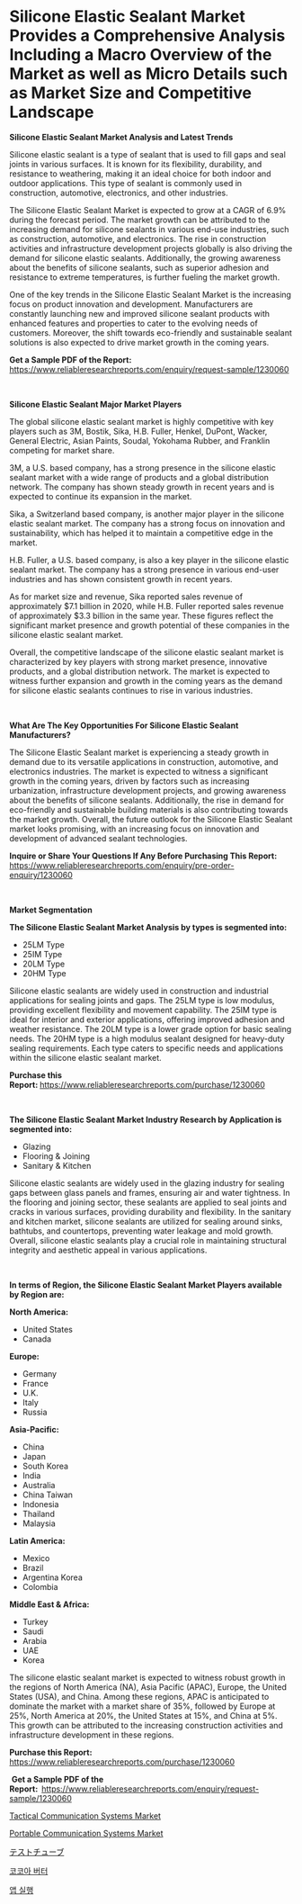 <p><h1>Silicone Elastic Sealant Market Provides a Comprehensive Analysis Including a Macro Overview of the Market as well as Micro Details such as Market Size and Competitive Landscape</h1></p><p><strong>Silicone Elastic Sealant Market Analysis and Latest Trends</strong></p>
<p><p>Silicone elastic sealant is a type of sealant that is used to fill gaps and seal joints in various surfaces. It is known for its flexibility, durability, and resistance to weathering, making it an ideal choice for both indoor and outdoor applications. This type of sealant is commonly used in construction, automotive, electronics, and other industries.</p><p>The Silicone Elastic Sealant Market is expected to grow at a CAGR of 6.9% during the forecast period. The market growth can be attributed to the increasing demand for silicone sealants in various end-use industries, such as construction, automotive, and electronics. The rise in construction activities and infrastructure development projects globally is also driving the demand for silicone elastic sealants. Additionally, the growing awareness about the benefits of silicone sealants, such as superior adhesion and resistance to extreme temperatures, is further fueling the market growth.</p><p>One of the key trends in the Silicone Elastic Sealant Market is the increasing focus on product innovation and development. Manufacturers are constantly launching new and improved silicone sealant products with enhanced features and properties to cater to the evolving needs of customers. Moreover, the shift towards eco-friendly and sustainable sealant solutions is also expected to drive market growth in the coming years.</p></p>
<p><strong>Get a Sample PDF of the Report:&nbsp;</strong> <a href="https://www.reliableresearchreports.com/enquiry/request-sample/1230060">https://www.reliableresearchreports.com/enquiry/request-sample/1230060</a></p>
<p>&nbsp;</p>
<p><strong>Silicone Elastic Sealant Major Market Players</strong></p>
<p><p>The global silicone elastic sealant market is highly competitive with key players such as 3M, Bostik, Sika, H.B. Fuller, Henkel, DuPont, Wacker, General Electric, Asian Paints, Soudal, Yokohama Rubber, and Franklin competing for market share. </p><p>3M, a U.S. based company, has a strong presence in the silicone elastic sealant market with a wide range of products and a global distribution network. The company has shown steady growth in recent years and is expected to continue its expansion in the market. </p><p>Sika, a Switzerland based company, is another major player in the silicone elastic sealant market. The company has a strong focus on innovation and sustainability, which has helped it to maintain a competitive edge in the market. </p><p>H.B. Fuller, a U.S. based company, is also a key player in the silicone elastic sealant market. The company has a strong presence in various end-user industries and has shown consistent growth in recent years. </p><p>As for market size and revenue, Sika reported sales revenue of approximately $7.1 billion in 2020, while H.B. Fuller reported sales revenue of approximately $3.3 billion in the same year. These figures reflect the significant market presence and growth potential of these companies in the silicone elastic sealant market. </p><p>Overall, the competitive landscape of the silicone elastic sealant market is characterized by key players with strong market presence, innovative products, and a global distribution network. The market is expected to witness further expansion and growth in the coming years as the demand for silicone elastic sealants continues to rise in various industries.</p></p>
<p>&nbsp;</p>
<p><strong>What Are The Key Opportunities For Silicone Elastic Sealant Manufacturers?</strong></p>
<p><p>The Silicone Elastic Sealant market is experiencing a steady growth in demand due to its versatile applications in construction, automotive, and electronics industries. The market is expected to witness a significant growth in the coming years, driven by factors such as increasing urbanization, infrastructure development projects, and growing awareness about the benefits of silicone sealants. Additionally, the rise in demand for eco-friendly and sustainable building materials is also contributing towards the market growth. Overall, the future outlook for the Silicone Elastic Sealant market looks promising, with an increasing focus on innovation and development of advanced sealant technologies.</p></p>
<p><strong>Inquire or Share Your Questions If Any Before Purchasing This Report:</strong> <a href="https://www.reliableresearchreports.com/enquiry/pre-order-enquiry/1230060">https://www.reliableresearchreports.com/enquiry/pre-order-enquiry/1230060</a></p>
<p>&nbsp;</p>
<p><strong>Market Segmentation</strong></p>
<p><strong>The Silicone Elastic Sealant Market Analysis by types is segmented into:</strong></p>
<p><ul><li>25LM Type</li><li>25IM Type</li><li>20LM Type</li><li>20HM Type</li></ul></p>
<p><p>Silicone elastic sealants are widely used in construction and industrial applications for sealing joints and gaps. The 25LM type is low modulus, providing excellent flexibility and movement capability. The 25IM type is ideal for interior and exterior applications, offering improved adhesion and weather resistance. The 20LM type is a lower grade option for basic sealing needs. The 20HM type is a high modulus sealant designed for heavy-duty sealing requirements. Each type caters to specific needs and applications within the silicone elastic sealant market.</p></p>
<p><strong>Purchase this Report:&nbsp;</strong><a href="https://www.reliableresearchreports.com/purchase/1230060">https://www.reliableresearchreports.com/purchase/1230060</a></p>
<p>&nbsp;</p>
<p><strong>The Silicone Elastic Sealant Market Industry Research by Application is segmented into:</strong></p>
<p><ul><li>Glazing</li><li>Flooring & Joining</li><li>Sanitary & Kitchen</li></ul></p>
<p><p>Silicone elastic sealants are widely used in the glazing industry for sealing gaps between glass panels and frames, ensuring air and water tightness. In the flooring and joining sector, these sealants are applied to seal joints and cracks in various surfaces, providing durability and flexibility. In the sanitary and kitchen market, silicone sealants are utilized for sealing around sinks, bathtubs, and countertops, preventing water leakage and mold growth. Overall, silicone elastic sealants play a crucial role in maintaining structural integrity and aesthetic appeal in various applications.</p></p>
<p>&nbsp;</p>
<p><strong>In terms of Region, the Silicone Elastic Sealant Market Players available by Region are:</strong></p>
<p>
    <p> <strong> North America: </strong>
        <ul>
            <li>United States</li>
            <li>Canada</li>
        </ul>
        </p> 
    <p> <strong> Europe: </strong>
        <ul>
            <li>Germany</li>
            <li>France</li>
            <li>U.K.</li>
            <li>Italy</li>
            <li>Russia</li>
        </ul>
        </p> 
    <p> <strong> Asia-Pacific: </strong>
        <ul>
            <li>China</li>
            <li>Japan</li>
            <li>South Korea</li>
            <li>India</li>
            <li>Australia</li>
            <li>China Taiwan</li>
            <li>Indonesia</li>
            <li>Thailand</li>
            <li>Malaysia</li>
        </ul>
        </p> 
    <p> <strong> Latin America: </strong>
        <ul>
            <li>Mexico</li>
            <li>Brazil</li>
            <li>Argentina Korea</li>
            <li>Colombia</li>
        </ul>
        </p> 
    <p> <strong> Middle East & Africa: </strong>
        <ul>
            <li>Turkey</li>
            <li>Saudi</li>
            <li>Arabia</li>
            <li>UAE</li>
            <li>Korea</li>
        </ul>
    </p>
    </p>
<p><p>The silicone elastic sealant market is expected to witness robust growth in the regions of North America (NA), Asia Pacific (APAC), Europe, the United States (USA), and China. Among these regions, APAC is anticipated to dominate the market with a market share of 35%, followed by Europe at 25%, North America at 20%, the United States at 15%, and China at 5%. This growth can be attributed to the increasing construction activities and infrastructure development in these regions.</p></p>
<p><strong>Purchase this Report: </strong><a href="https://www.reliableresearchreports.com/purchase/1230060">https://www.reliableresearchreports.com/purchase/1230060</a></p>
<p>&nbsp;<strong>Get a Sample PDF of the Report:&nbsp;&nbsp;</strong><a href="https://www.reliableresearchreports.com/enquiry/request-sample/1230060">https://www.reliableresearchreports.com/enquiry/request-sample/1230060</a></p>
<p><strong></strong></p>
<p><p><a href="https://issuu.com/reportprime-2/docs/tactical-communication-systems-market-size-2030.pp">Tactical Communication Systems Market</a></p><p><a href="https://issuu.com/reportprime-2/docs/portable-communication-systems-market-size-2030.pp">Portable Communication Systems Market</a></p><p><a href="https://github.com/efcvopdgkdx128/Market-Research-Report-List-1/blob/main/89836641068.md">テストチューブ</a></p><p><a href="https://github.com/fredrickeglers/Market-Research-Report-List-1/blob/main/6239228761.md">코코아 버터</a></p><p><a href="https://medium.com/@dadanedu33/%EB%9F%B0%EB%8B%9D-%EC%95%B1-%EC%8B%9C%EC%9E%A5-%EC%9C%A0%ED%98%95-%EC%9D%91%EC%9A%A9-%EB%B0%8F-%EC%A7%80%EB%A6%AC%EC%97%90-%EB%8C%80%ED%95%9C-%ED%8F%AC%EA%B4%84%EC%A0%81%EC%9D%B8-%ED%8F%89%EA%B0%80-8e370d12efe1">앱 실행</a></p></p>